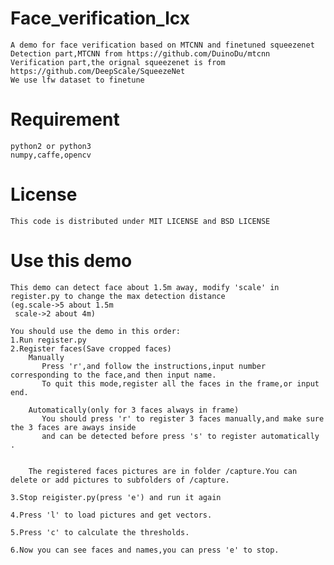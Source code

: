 # Face_verification_lcx
	A demo for face verification based on MTCNN and finetuned squeezenet
	Detection part,MTCNN from https://github.com/DuinoDu/mtcnn
	Verification part,the orignal squeezenet is from https://github.com/DeepScale/SqueezeNet
	We use lfw dataset to finetune

# Requirement
	python2 or python3
	numpy,caffe,opencv

# License

```
This code is distributed under MIT LICENSE and BSD LICENSE
```


# Use this demo

	This demo can detect face about 1.5m away, modify 'scale' in register.py to change the max detection distance 
	(eg.scale->5 about 1.5m
	 scale->2 about 4m)
	
	You should use the demo in this order:
	1.Run register.py
	2.Register faces(Save cropped faces)  
		Manually
		   Press 'r',and follow the instructions,input number corresponding to the face,and then input name.
		   To quit this mode,register all the faces in the frame,or input end.
		   
		Automatically(only for 3 faces always in frame)
	       You should press 'r' to register 3 faces manually,and make sure the 3 faces are aways inside
		   and can be detected before press 's' to register automatically .


		The registered faces pictures are in folder /capture.You can delete or add pictures to subfolders of /capture.

	3.Stop reigister.py(press 'e') and run it again

	4.Press 'l' to load pictures and get vectors.

    5.Press 'c' to calculate the thresholds.

	6.Now you can see faces and names,you can press 'e' to stop.
​	